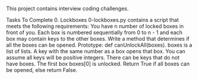 This project contains interview coding challenges.

Tasks To Complete
 0. Lockboxes
0-lockboxes.py contains a script that meets the following requirements:
You have n number of locked boxes in front of you. Each box is numbered sequentially from 0 to n - 1 and each box may contain keys to the other boxes.
Write a method that determines if all the boxes can be opened.
Prototype: def canUnlockAll(boxes).
boxes is a list of lists.
A key with the same number as a box opens that box.
You can assume all keys will be positive integers.
There can be keys that do not have boxes.
The first box boxes[0] is unlocked.
Return True if all boxes can be opened, else return False.
